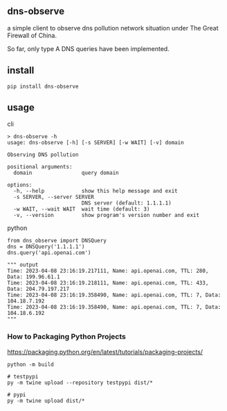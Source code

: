 ## dns-observe
a simple client to observe dns pollution network situation under The Great Firewall of China.

So far, only type A DNS queries have been implemented.

## install
`pip install dns-observe`

## usage
cli
```
> dns-observe -h
usage: dns-observe [-h] [-s SERVER] [-w WAIT] [-v] domain

Observing DNS pollution

positional arguments:
  domain                query domain

options:
  -h, --help            show this help message and exit
  -s SERVER, --server SERVER
                        DNS server (default: 1.1.1.1)
  -w WAIT, --wait WAIT  wait time (default: 3)
  -v, --version         show program's version number and exit
```

python
```
from dns_observe import DNSQuery
dns = DNSQuery('1.1.1.1')
dns.query('api.openai.com')

""" output
Time: 2023-04-08 23:16:19.217111, Name: api.openai.com, TTL: 280, Data: 199.96.61.1
Time: 2023-04-08 23:16:19.218111, Name: api.openai.com, TTL: 433, Data: 204.79.197.217
Time: 2023-04-08 23:16:19.358490, Name: api.openai.com, TTL: 7, Data: 104.18.7.192
Time: 2023-04-08 23:16:19.358490, Name: api.openai.com, TTL: 7, Data: 104.18.6.192
"""
```

### How to Packaging Python Projects
https://packaging.python.org/en/latest/tutorials/packaging-projects/

```
python -m build

# testpypi
py -m twine upload --repository testpypi dist/*

# pypi
py -m twine upload dist/*
```
